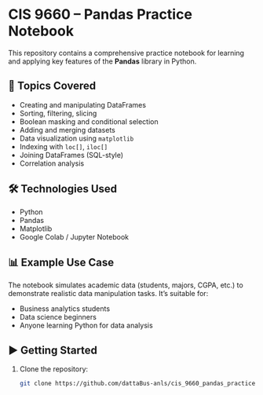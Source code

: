# CIS 9660 – Pandas Practice Notebook

This repository contains a comprehensive practice notebook for learning and applying key features of the **Pandas** library in Python.

## 📘 Topics Covered

- Creating and manipulating DataFrames
- Sorting, filtering, slicing
- Boolean masking and conditional selection
- Adding and merging datasets
- Data visualization using `matplotlib`
- Indexing with `loc[]`, `iloc[]`
- Joining DataFrames (SQL-style)
- Correlation analysis

## 🛠 Technologies Used

- Python
- Pandas
- Matplotlib
- Google Colab / Jupyter Notebook

## 📊 Example Use Case

The notebook simulates academic data (students, majors, CGPA, etc.) to demonstrate realistic data manipulation tasks. It’s suitable for:
- Business analytics students
- Data science beginners
- Anyone learning Python for data analysis

## ▶ Getting Started

1. Clone the repository:
   ```bash
   git clone https://github.com/dattaBus-anls/cis_9660_pandas_practice.git
